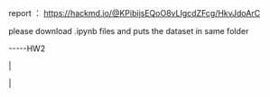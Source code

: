report ： https://hackmd.io/@KPibijsEQoO8vLIgcdZFcg/HkvJdoArC

please download .ipynb files and puts the dataset in same folder

-----HW2

  |

  |

